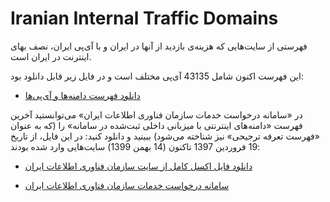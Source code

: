 # Iranian Internal Traffic Domains
فهرستی از سایت‌هایی که هزینه‌ی بازدید از آنها در ایران و با آی‌پی ایران، نصف بهای اینترنت در ایران است.

این فهرست اکنون شامل 43135 آی‌پی مختلف است و در فایل زیر قابل دانلود بود:

- [دانلود فهرست دامنه‌ها و آی‌پی‌ها](https://icip.ito.gov.ir/index.php/site/page/view/list_ip)

در «سامانه درخواست خدمات سازمان فناوری اطلاعات ایران» می‌توانستید آخرین فهرست «دامنه‌های اینترنتی با میزبانی داخلی ثبت‌شده در سامانه» را (که به عنوان «فهرست تعرفه ترجیحی» نیز شناخته می‌شود) ببینید و دانلود کنید:
در این فایل، از تاریخ 19 فروردین 1397 تاکنون (14 بهمن 1399) سایت‌هایی وارد شده بودند:

- [دانلود فایل اکسل کامل از سایت سازمان فناوری اطلاعات ایران](https://icip.ito.gov.ir/index.php/site/page/view/download)

- [سامانه درخواست خدمات سازمان فناوری اطلاعات ایران](https://icip.ito.gov.ir)

